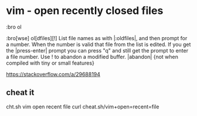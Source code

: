# vim - open recently closed files

:bro ol

:bro[wse] ol[dfiles][!]
                        List file names as with |:oldfiles|, and then prompt
                        for a number.  When the number is valid that file from
                        the list is edited.
                        If you get the |press-enter| prompt you can press "q"
                        and still get the prompt to enter a file number.
                        Use ! to abandon a modified buffer. |abandon|
                        {not when compiled with tiny or small features}
                        
https://stackoverflow.com/a/29688194

## cheat it

cht.sh vim open recent file
curl cheat.sh/vim+open=recent=file
